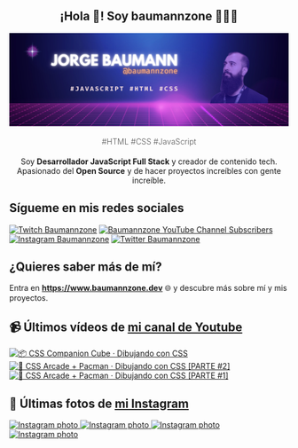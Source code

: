 <p align="center">
   <h2 align="center">¡Hola 👋! Soy baumannzone 👨🏻‍💻</h2>
   <img align="center" src="img/header.png" />
   <h4 align="center" style="font-weight: 300; color: #555;">#HTML #CSS #JavaScript</h4>
</p>

<p align="center" style="margin-bottom: 20px">Soy <strong>Desarrollador JavaScript Full Stack</strong> y creador de contenido tech.
<br/>
Apasionado del <strong>Open Source</strong> y de hacer proyectos increíbles con gente increíble.
</p>

## Sígueme en mis redes sociales

[![Twitch Baumannzone](https://img.shields.io/twitch/status/baumannzone?style=social)](https://twitch.tv/baumannzone)
[![Baumannzone YouTube Channel Subscribers](https://img.shields.io/youtube/channel/subscribers/UCTTj5ztXnGeDRPFVsBp7VMA?style=social)](https://youtube.com/rambitojs)
[![Instagram Baumannzone](https://img.shields.io/badge/Baumannzone--_.svg?label=Instagram&style=social&logo=instagram)](https://instagram.com/baumannzone)
[![Twitter Baumannzone](https://img.shields.io/twitter/follow/Baumannzone?label=Twitter&style=social)](https://twitter.com/baumannzone)

## ¿Quieres saber más de mí?

Entra en **https://www.baumannzone.dev** 🌐 y descubre más sobre mí y mis proyectos.

## 📹 Últimos vídeos de [mi canal de Youtube](https://youtube.com/rambitojs?sub_confirmation=1)


<a href='https://youtu.be/W6xwoSJahA0' target='_blank'>
  <img width='30%' src='https://img.youtube.com/vi/W6xwoSJahA0/mqdefault.jpg' alt='📦 CSS Companion Cube · Dibujando con CSS' />
</a>
<a href='https://youtu.be/9C3NXVXewH8' target='_blank'>
  <img width='30%' src='https://img.youtube.com/vi/9C3NXVXewH8/mqdefault.jpg' alt='👾 CSS Arcade + Pacman · Dibujando con CSS [PARTE #2]' />
</a>
<a href='https://youtu.be/2ahqLdgkSxA' target='_blank'>
  <img width='30%' src='https://img.youtube.com/vi/2ahqLdgkSxA/mqdefault.jpg' alt='👾 CSS Arcade + Pacman · Dibujando con CSS [PARTE #1]' />
</a>

## 📸 Últimas fotos de [mi Instagram](https://instagram.com/baumannzone)


<a href='https://instagram.com/p/C8Jm1zxAE2Y' target='_blank'>
  <img width='20%' src='https://instagram.fevn6-2.fna.fbcdn.net/v/t51.29350-15/448226777_2789403331235474_6063484902521459066_n.jpg?stp=dst-jpg_e35_s1080x1080&_nc_ht=instagram.fevn6-2.fna.fbcdn.net&_nc_cat=102&_nc_ohc=GMA3MttNrlUQ7kNvgGErHoe&edm=APU89FABAAAA&ccb=7-5&ig_cache_key=MzM4OTQxMTAxODA1NTYzNDMyOA%3D%3D.2-ccb7-5&oh=00_AYAsLvzYUr2BAj3EpiW8iHc6dfyQ4XFAEpiNKLQJ3LLyeQ&oe=667201A2&_nc_sid=bc0c2c' alt='Instagram photo' />
</a>
<a href='https://instagram.com/p/C8FjKJatk5a' target='_blank'>
  <img width='20%' src='https://instagram.fevn6-3.fna.fbcdn.net/v/t51.29350-15/448126266_1884612898667706_1152940952515411981_n.jpg?stp=dst-jpg_e35_s1080x1080&_nc_ht=instagram.fevn6-3.fna.fbcdn.net&_nc_cat=106&_nc_ohc=wsDkkoUyWzgQ7kNvgEYysc-&edm=APU89FABAAAA&ccb=7-5&ig_cache_key=MzM4ODI2ODkyMzYwMDY1MzkxNA%3D%3D.2-ccb7-5&oh=00_AYBQG7BMm4hj8pzUminsOnHfcHs7mlpkc4t40hZRY0Chow&oe=667206F8&_nc_sid=bc0c2c' alt='Instagram photo' />
</a>
<a href='https://instagram.com/p/C8CulpfNwP_' target='_blank'>
  <img width='20%' src='https://instagram.fevn6-1.fna.fbcdn.net/v/t51.29350-15/447981750_1006418047526590_3015712749077457999_n.jpg?stp=dst-jpg_e35_s1080x1080&_nc_ht=instagram.fevn6-1.fna.fbcdn.net&_nc_cat=110&_nc_ohc=gnse_CADoRYQ7kNvgGmnKCb&edm=APU89FABAAAA&ccb=7-5&ig_cache_key=MzM4NzQ3NDc2NzA0MzI5ODMwMw%3D%3D.2-ccb7-5&oh=00_AYANeI_TOTv0c6hb5sF20kRLJSzhuU4KiGCj65iWNObriA&oe=6671F22F&_nc_sid=bc0c2c' alt='Instagram photo' />
</a>
<a href='https://instagram.com/p/C7y95hUtyIM' target='_blank'>
  <img width='20%' src='https://instagram.fevn6-6.fna.fbcdn.net/v/t51.29350-15/447527263_1060566845402221_1227307188284426456_n.jpg?stp=dst-jpg_e35_s1080x1080&_nc_ht=instagram.fevn6-6.fna.fbcdn.net&_nc_cat=101&_nc_ohc=xH6uxwzhKCMQ7kNvgGi7XNY&edm=APU89FABAAAA&ccb=7-5&ig_cache_key=MzM4MzAzODUwMzczNzA0MTQyMA%3D%3D.2-ccb7-5&oh=00_AYBxk5mXeNSNjYrGV1PO1t9FxPBLESD4PWmHtncB9gGmDg&oe=6671EEED&_nc_sid=bc0c2c' alt='Instagram photo' />
</a>
